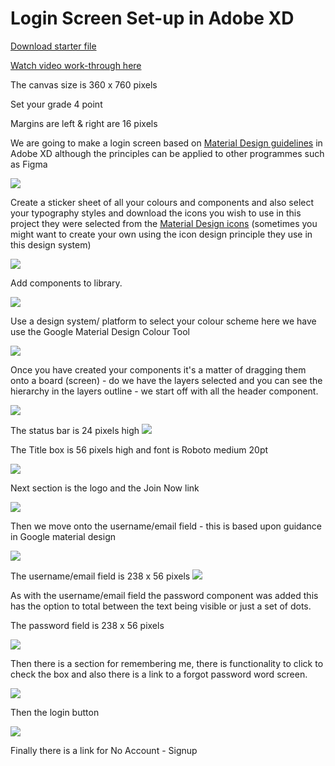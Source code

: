 # Login Screen Set-up in Adobe XD

[Download starter file](images/xd_states_interaction.xd)

[Watch video work-through here](https://solent.cloud.panopto.eu/Panopto/Pages/Viewer.aspx?id=49f8c653-b6a2-4917-9044-ac5f0175a475)

The canvas size is 360 x 760 pixels 

Set your grade 4 point

Margins are left & right are 16 pixels

We are going to make a login screen based on [Material Design guidelines](https://material.io/components/text-fields#anatomy) in Adobe XD although the principles can be applied to other programmes such as Figma

![](images/login_d_2.png)

Create a sticker sheet of all your colours and components and also select your typography styles and download the icons you wish to use in this project they were selected from the [Material Design icons](https://material.io/resources/icons/?style=baseline) (sometimes you might want to create your own using the icon design principle they use in this design system)

![](images/login_d_3.png)

Add components to library.

![](images/login_d_4.png)

Use a design system/ platform to select your colour scheme here we have use the Google Material Design Colour Tool

![](images/login_d_5.png)

Once you have created your components it's a matter of dragging them onto a board (screen) - do we have the layers selected and you can see the hierarchy in the layers outline - we start off with all the header component.

![](images/login_d_6.png)

The status bar is 24 pixels high
![](images/login_d_16.png)

The Title box is 56 pixels high and font is Roboto medium 20pt

![](images/login_d_15.png)

Next section is the logo and the Join Now link

![](images/login_d_7.png)

Then we move onto the username/email field - this is based upon guidance in Google material design

![](images/login_d_8.png)

The username/email field is 238 x 56 pixels
![](images/login_d_18.png)


As with the username/email field the password component was added this has the option to total between the text being visible or just a set of dots.

The password field is 238 x 56 pixels

![](images/login_d_9.png)



Then there is a section for remembering me, there is functionality to click to check the box and also there is a link to a forgot password word screen.

![](images/login_d_10.png)

Then the login button 

![](images/login_d_11.png)

Finally there is a link for No Account  - Signup

